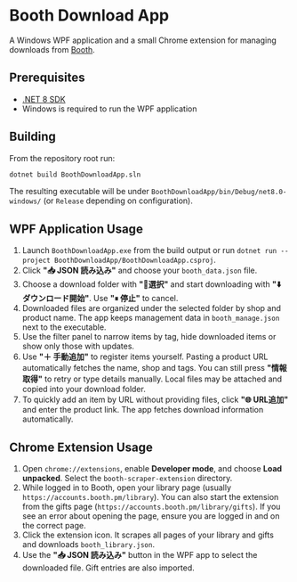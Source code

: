 # Booth Download App

A Windows WPF application and a small Chrome extension for managing downloads from [Booth](https://booth.pm/).

## Prerequisites

- [.NET 8 SDK](https://dotnet.microsoft.com/download)
- Windows is required to run the WPF application

## Building

From the repository root run:

```bash
dotnet build BoothDownloadApp.sln
```

The resulting executable will be under `BoothDownloadApp/bin/Debug/net8.0-windows/` (or `Release` depending on configuration).

## WPF Application Usage

1. Launch `BoothDownloadApp.exe` from the build output or run `dotnet run --project BoothDownloadApp/BoothDownloadApp.csproj`.
2. Click **"📥 JSON 読み込み"** and choose your `booth_data.json` file.
3. Choose a download folder with **"📂選択"** and start downloading with **"⬇️ ダウンロード開始"**. Use **"⏸ 停止"** to cancel.
4. Downloaded files are organized under the selected folder by shop and product name. The app keeps management data in `booth_manage.json` next to the executable.
5. Use the filter panel to narrow items by tag, hide downloaded items or show only those with updates.
6. Use **"＋ 手動追加"** to register items yourself. Pasting a product URL automatically fetches the name, shop and tags. You can still press **"情報取得"** to retry or type details manually. Local files may be attached and copied into your download folder.
7. To quickly add an item by URL without providing files, click **"🌐 URL追加"** and enter the product link. The app fetches download information automatically.

## Chrome Extension Usage

1. Open `chrome://extensions`, enable **Developer mode**, and choose **Load unpacked**. Select the `booth-scraper-extension` directory.
2. While logged in to Booth, open your library page
   (usually `https://accounts.booth.pm/library`).
   You can also start the extension from the gifts page
   (`https://accounts.booth.pm/library/gifts`).
   If you see an error about opening the page, ensure you are logged in and on the correct page.
3. Click the extension icon. It scrapes all pages of your library and gifts and downloads `booth_library.json`.
4. Use the **"📥 JSON 読み込み"** button in the WPF app to select the downloaded file. Gift entries are also imported.

